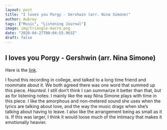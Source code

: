 ```yaml
---
layout: post
title: "I loves you Porgy - Gershwin (arr. Nina Simone)"
author: Aubrey
tags: ["Music", "Listening Journal"]
image: img/triangle-macro.png
date: "2020-04-27T00:04:55.963Z"
draft: false
---
```

## I loves you Porgy - Gershwin (arr. Nina Simone)

Here is the [link](https://www.youtube.com/watch?v=s7RoA-JI6Us).

I found this recording in college, and talked to a long time friend and roommate about it. We both agreed there was one word that summed up this piece. 
*Haunted*.
I still don’t think I can summarize it better than that, but as for listening notes:
I mainly like the way Nina Simone plays with time in this piece. I like the amorphous and non-metered sound she uses when the lyrics are talking about love, and the way the music drags when she’s talking about having to leave.
I also like the arrangement being as small as it is. If this was larger, I think it would loose much of the intimacy that makes it emotionally heavier.